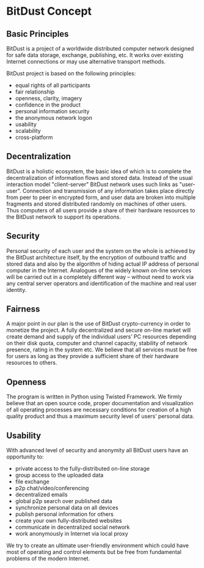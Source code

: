 # BitDust Concept


## Basic Principles

BitDust is a project of a worldwide distributed computer network designed for safe data storage, exchange, publishing, etc. It works over existing Internet connections or may use alternative transport methods. 

BitDust project is based on the following principles:

  * equal rights of all participants
  * fair relationship
  * openness, clarity, imagery
  * confidence in the product
  * personal information security
  * the anonymous network logon
  * usability
  * scalability
  * cross-platform

  
## Decentralization

BitDust is a holistic ecosystem, the basic idea of which is to complete the decentralization of information flows and stored data.
Instead of the usual interaction model "client-server" BitDust network uses such links as "user-user".
Connection and transmission of any information takes place directly from peer to peer in encrypted form, and user data are broken into multiple fragments and stored distributed randomly on machines of other users.
Thus computers of all users provide a share of their hardware resources to the BitDust network to support its operations.


## Security

Personal security of each user and the system on the whole is achieved by the BitDust architecture itself, by the encryption of outbound traffic and stored data and also by the algorithm of hiding actual IP address of personal computer in the Internet.
Analogues of the widely known on-line services will be carried out in a completely different way – without need to work via any central server operators and identification of the machine and real user identity.


## Fairness

A major point in our plan is the use of BitDust crypto-currency in order to monetize the project. 
A fully decentralized and secure on-line market will create demand and supply of the individual users’ PC resources depending on their disk quota, computer and channel capacity, stability of network presence, rating in the system etc.
We believe that all services must be free for users as long as they provide a sufficient share of their hardware resources to others.


## Openness

The program is written in Python using Twisted Framework.
We firmly believe that an open source code, proper documentation and visualization of all operating processes are necessary conditions for creation of a high quality product and thus a maximum security level of users’ personal data.


## Usability

With advanced level of security and anonymity all BitDust users have an opportunity to:

  * private access to the fully-distributed on-line storage
  * group access to the uploaded data
  * file exchange
  * p2p chat/video/conferencing
  * decentralized emails
  * global p2p search over published data
  * synchronize personal data on all devices
  * publish personal information for others
  * create your own fully-distributed websites
  * communicate in decentralized social network 
  * work anonymously in Internet via local proxy

We try to create an ultimate user-friendly environment which could have most of operating and control elements but be free from fundamental problems of the modern Internet. 



